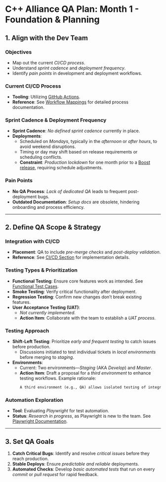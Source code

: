 # C++ Alliance QA Plan: Month 1 - Foundation & Planning

## 1. Align with the Dev Team

### Objectives
- Map out the current *CI/CD process*.
- Understand *sprint cadence* and *deployment frequency*.
- Identify *pain points* in development and deployment workflows.

### Current CI/CD Process
- **Tooling**: Utilizing [GitHub Actions](https://github.com/features/actions).
- **Reference**: See [Workflow Mappings](#workflow-mappings) for detailed process documentation.

### Sprint Cadence & Deployment Frequency
- **Sprint Cadence**: *No defined sprint cadence* currently in place.
- **Deployments**:
  - Scheduled on *Mondays*, typically in the *afternoon* or *after hours*, to avoid weekend disruptions.
  - Timing or day may shift based on release requirements or scheduling conflicts.
  - **Constraint**: *Production lockdown* for one month prior to a [Boost release](https://www.boost.org/), requiring schedule adjustments.

### Pain Points
- **No QA Process**: *Lack of dedicated QA* leads to frequent post-deployment bugs.
- **Outdated Documentation**: *Setup docs* are obsolete, hindering onboarding and process efficiency.

---

## 2. Define QA Scope & Strategy

### Integration with CI/CD
- **Placement**: QA to include *pre-merge checks* and *post-deploy validation*.
- **Reference**: See [CI/CD Section](#ci-cd-section) for implementation details.

### Testing Types & Prioritization
- **Functional Testing**: Ensure core features work as intended. See [Functional Test Cases](#functional-test-cases).
- **Smoke Testing**: Verify critical functionality after deployment.
- **Regression Testing**: Confirm new changes don’t break existing features.
- **User Acceptance Testing (UAT)**:
  - *Not currently implemented*.
  - **Action Item**: Collaborate with the team to establish a *UAT process*.

### Testing Approach
- **Shift-Left Testing**: Prioritize *early and frequent testing* to catch issues before production.
  - Discussions initiated to test individual tickets in *local environments* before merging to *staging*.
- **Environments**:
  - Current: Two environments—*Staging* (AKA *Develop*) and *Master*.
  - **Action Item**: Draft a proposal for a *third environment* to enhance testing workflows. Example rationale:
    ```markdown
    A third environment (e.g., QA) allows isolated testing of integrated features before staging, reducing risks in production.
    ```

### Automation Exploration
- **Tool**: Evaluating *Playwright* for test automation.
- **Status**: *Research in progress*, as Playwright is new to the team. See [Playwright Documentation](https://playwright.dev/).

---

## 3. Set QA Goals

1. **Catch Critical Bugs**: Identify and resolve *critical issues* before they reach production.
2. **Stable Deploys**: Ensure *predictable and reliable* deployments.
3. **Automated Checks**: Develop *basic automated tests* that run on every *commit* or *pull request* for rapid feedback.